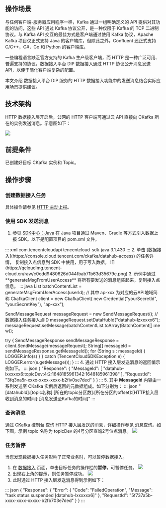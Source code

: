 ## 操作场景

与任何客户端-服务器应用程序一样，Kafka 通过一组明确定义的 API 提供对其功能的访问，这些 API 通过 Kafka 协议公开，是一种仅限于 Kafka 的 TCP 二进制协议。与 Kafka API 交互的最佳方式是客户端通过使用 Kafka 协议，Apache Kafka 项目仅正式支持 Java 的客户端库，但除此之外，Confluent 还正式支持 C/C++，C#，Go 和 Python 的客户端库。

一些编程语言缺乏官方支持的 Kafka 生产级客户端，而 HTTP 是一种广泛可用、普遍支持的协议，数据接入平台 DIP 数据接入通过 HTTP 协议公开消息发送 API，以便于简化客户端复杂的配置。

本文介绍 数据接入平台 DIP 服务的 HTTP 数据接入功能中的发送消息结合实际应用场景提供建议。

## 技术架构

HTTP 数据接入层开启后，公网的 HTTP 客户端可通过云 API 直接向 CKafka 所在的实例发送消息。示意图如下：

![](https://qcloudimg.tencent-cloud.cn/raw/37a35f97e9ede93e35b3a3567cc50884.jpg)

## 前提条件

已创建好目标 CKafka 实例和 Topic。

## 操作步骤

### 创建数据接入任务

具体操作请参见 [HTTP 主动上报](https://cloud.tencent.com/document/product/1591/74484)。


### 使用 SDK 发送消息

1. 参见 [SDK中心：Java](https://cloud.tencent.com/document/sdk/Java) 在 Java 项目通过 Maven、Gradle 等方式引入数据上报 SDK。以下是配置项目的 pom.xml 文件。
<dx-codeblock>
:::  xml
<dependency>
    <groupId>com.tencentcloudapi</groupId>
    <artifactId>tencentcloud-sdk-java</artifactId>
    <version>3.1.430</version>
</dependency>
:::
</dx-codeblock>
2. 单击 [数据接入](https://console.cloud.tencent.com/ckafka/datahub-access) 的任务详情， 复制接入点信息到 SDK 中使用，用于写入数据。
![](https://qcloudimg.tencent-cloud.cn/raw/c0cdd9480626d044fbab71b63d35679e.png)
3. 示例中通过 **generateMsgFromUserAccess** 将所有要发送的消息组装起来，复制接入点信息。
<dx-codeblock>
:::  java
List<BatchContent> batchContentList = generateMsgFromUserAccess(userId);
// 其中 ap-xxx 为对应的云API地域简称
CkafkaClient client = new CkafkaClient(
   new Credential("yourSecretId", "yourSecretKey"), "ap-xxx");
   
SendMessageRequest messageRequest = new SendMessageRequest();
// 数据接入任务接入点ID
messageRequest.setDataHubId("datahub-lzxxxxx6");
messageRequest.setMessage(batchContentList.toArray(BatchContent[]::new));

try {
  SendMessageResponse sendMessageResponse = client.SendMessage(messageRequest);
  String[] messageId = sendMessageResponse.getMessageId();
  for (String s : messageId) {
	 LOGGER.info(s)
  }
} catch (TencentCloudSDKException e) {
  LOGGER.error(e.getMessage());
}
:::
</dx-codeblock>
4. 通过 HTTP 接入层发送消息的返回值示例如下。
<dx-codeblock>
:::  json
{
    "Response": {
        "MessageId": [
            "datahub-lxxxxxx6:topicDev:4:2:1648185961342:1648185961398"
        ],
        "RequestId": "3fq3na5r-xxxx-xxxx-xxxx-b2fiv0se7ded"
    }
}
:::
</dx-codeblock>
5. 其中 **MessageId** 内容由一系列发送至 CKafka 实例后返回的元数据组成。如下分别为：
<dx-codeblock>
:::  json
"[datahubId]:[topic名称]:[所在的topic分区数]:[所在分区的offset]:[HTTP接入层收到消息的时间]:[消息发送至Kafka的时间]"
:::
</dx-codeblock>


### 查询消息

通过 [CKafka 控制台](https://cloud.tencent.com/document/product/597/53176) 查询 HTTP 接入层发送的消息，详细操作参见 [消息查询](https://cloud.tencent.com/document/product/597/53176)。如下图，示例 topic 名称为 topicDev 的4号分区查询2号位点消息。
![](https://qcloudimg.tencent-cloud.cn/raw/9aa559445ddd6053bc6bcba0eceb9cbf.png)


### 任务暂停

当您发现数据接入任务影响了正常业务时，可以暂停数据接入。

1. 在 [数据接入](https://console.cloud.tencent.com/ckafka/datahub-access) 页面，单击目标任务的操作栏的**暂停**，可暂停任务。
![](https://qcloudimg.tencent-cloud.cn/raw/d41b251855cc6f057c4cdb2497069f19.png)
2. 出现右上角的提示，则任务暂停成功。
![](https://qcloudimg.tencent-cloud.cn/raw/417a61130eefa1d41ee1a29bfdb4a394.png)
3. 此时通过 HTTP 接入层发送消息得到示例如下：
<dx-codeblock>
:::  json
{
    "Response": {
        "Error": {
            "Code": "FailedOperation",
            "Message": "task status suspended [datahub-lxxxxxx6]"
        },
        "RequestId": "5f737a5b-xxxx-xxxx-xxxxx-b2fb703e7ded"
    }
}
:::
</dx-codeblock>

